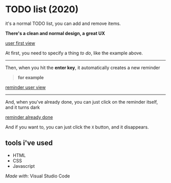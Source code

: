 # TODO list (2020)

it's a normal TODO list, you can add and remove items.

**There's a clean and normal design, a great UX**

[user first view](https://i.imgur.com/43fxKoW.png)

At first, you need to specify a thing _to do_, like the example above.

---

Then, when you hit the **enter key**, it automatically creates a new reminder
> **for example**

[reminder user view](https://i.imgur.com/iaBi6Is.png)

---

And, when you've already done, you can just click on the reminder itself, and it turns dark

[reminder already done](https://i.imgur.com/sOGi5Kv.png)

And if you want to, you can just click the `X` button, and it disappears.

## tools i've used

* HTML
* CSS
* Javascript

_Made with_: Visual Studio Code
